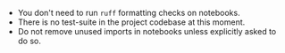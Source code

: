- You don't need to run `ruff` formatting checks on notebooks.
- There is no test-suite in the project codebase at this moment.
- Do not remove unused imports in notebooks unless explicitly asked to do so.